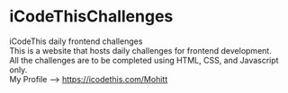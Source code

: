 # iCodeThisChallenges
iCodeThis daily frontend challenges <br>
This is a website that hosts daily challenges for frontend development. <br>
All the challenges are to be completed using HTML, CSS, and Javascript only. <br>
My Profile --> https://icodethis.com/Mohitt
